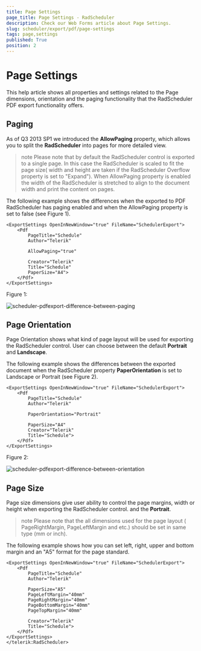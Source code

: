 ```yaml
---
title: Page Settings
page_title: Page Settings - RadScheduler
description: Check our Web Forms article about Page Settings.
slug: scheduler/export/pdf/page-settings
tags: page,settings
published: True
position: 2
---
```


# Page Settings



This help article shows all properties and settings related to the Page dimensions, orientation and the paging functionality that the RadScheduler PDF export functionality offers.

## Paging

As of Q3 2013 SP1 we introduced the **AllowPaging** property, which allows you to split the **RadScheduler** into pages for more detailed view.

>note Please note that by default the RadScheduler control is exported to a single page. In this case the RadScheduler is scaled to fit the page size( width and height are taken if the RadScheduler Overflow property is set to "Expand"). When AllowPaging property is enabled the width of the RadScheduler is stretched to align to the document width and print the content on pages.
>


The following example shows the differences when the exported to PDF RadScheduler has paging enabled and when the AllowPaging property is set to false (see Figure 1).

````ASPNET
<ExportSettings OpenInNewWindow="true" FileName="SchedulerExport">
	<Pdf 
		PageTitle="Schedule" 
		Author="Telerik"

		AllowPaging="true"

		Creator="Telerik" 
		Title="Schedule"
		PaperSize="A4">
	</Pdf>                    
</ExportSettings>
````



Figure 1:

![scheduler-pdfexport-difference-between-paging](images/scheduler-pdfexport-difference-between-paging.png)

## Page Orientation

Page Orientation shows what kind of page layout will be used for exporting the RadScheduler control. User can choose between the default **Portrait** and **Landscape**.

The following example shows the differences between the exported document when the RadScheduler property **PaperOrientation** is set to Landscape or Portrait (see Figure 2).

````ASPNET
<ExportSettings OpenInNewWindow="true" FileName="SchedulerExport">
	<Pdf 
		PageTitle="Schedule" 
		Author="Telerik"

		PaperOrientation="Portrait"

		PaperSize="A4"                    
		Creator="Telerik" 
		Title="Schedule">
	</Pdf>                    
</ExportSettings>
````



Figure 2:

![scheduler-pdfexport-difference-between-orientation](images/scheduler-pdfexport-difference-between-orientation.png)

## Page Size

Page size dimensions give user ability to control the page margins, width or height when exporting the RadScheduler control. and the **Portrait**.

>note Please note that the all dimensions used for the page layout ( PageRightMargin, PageLeftMargin and etc.) should be set in same type (mm or inch).
>


The following example shows how you can set left, right, upper and bottom margin and an "A5" format for the page standard.

````ASPNET
<ExportSettings OpenInNewWindow="true" FileName="SchedulerExport">
	<Pdf 
		PageTitle="Schedule" 
		Author="Telerik"

		PaperSize="A5"
		PageLeftMargin="40mm"
		PageRightMargin="40mm"
		PageBottomMargin="40mm"
		PageTopMargin="40mm"

		Creator="Telerik" 
		Title="Schedule">
	</Pdf>                    
</ExportSettings>
</telerik:RadScheduler>
````


